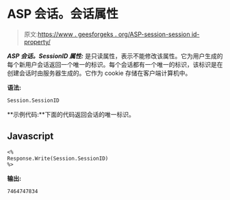 # ASP 会话。会话属性

> 原文:[https://www . geesforgeks . org/ASP-session-session id-property/](https://www.geeksforgeeks.org/asp-session-sessionid-property/)

***ASP 会话。SessionID 属性:*** 是只读属性，表示不能修改该属性。它为用户生成的每个新用户会话返回一个唯一的标识。每个会话都有一个唯一的标识，该标识是在创建会话时由服务器生成的。它作为 cookie 存储在客户端计算机中。

**语法:**

```vb
Session.SessionID  
```

**示例代码:**下面的代码返回会话的唯一标识。

## Javascript

```vb
<%
Response.Write(Session.SessionID)
%>
```

**输出:**

```vb
7464747834
```